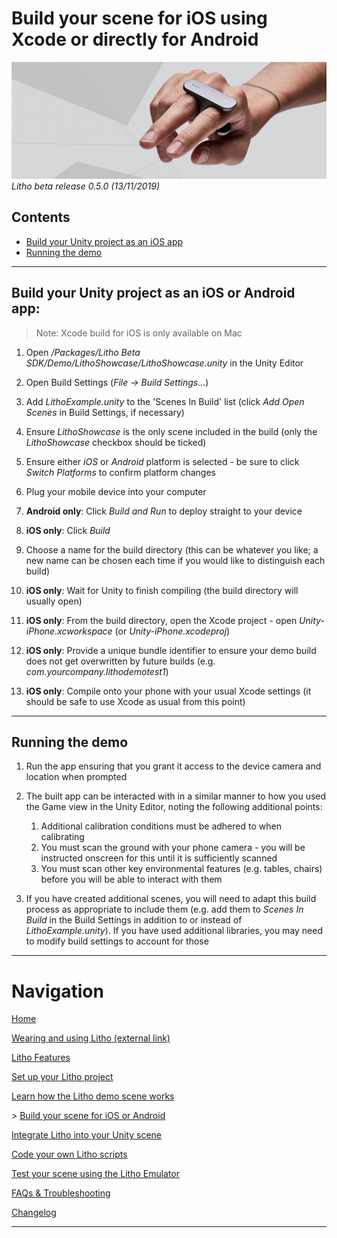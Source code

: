 # Build your scene for iOS using Xcode or directly for Android

[![Banner image](../Images/banner.jpg)](#)
_Litho beta release 0.5.0 (13/11/2019)_

## Contents

* [Build your Unity project as an iOS app](#build-your-unity-project-as-an-ios-app)
* [Running the demo](#running-the-demo)

---

## Build your Unity project as an iOS or Android app:

> Note: Xcode build for iOS is only available on Mac

1. Open _/Packages/Litho Beta SDK/Demo/LithoShowcase/LithoShowcase.unity_ in the Unity Editor

2. Open Build Settings (_File -> Build Settings..._)

3. Add _LithoExample.unity_ to the 'Scenes In Build' list (click _Add Open Scenes_ in Build Settings, if necessary)

4. Ensure _LithoShowcase_ is the only scene included in the build (only the _LithoShowcase_ checkbox should be ticked)

5. Ensure either _iOS_ or _Android_ platform is selected \- be sure to click _Switch Platforms_ to confirm platform changes

6. Plug your mobile device into your computer

7. **Android only**: Click _Build and Run_ to deploy straight to your device

8. **iOS only**: Click _Build_

9. Choose a name for the build directory (this can be whatever you like; a new name can be chosen each time if you would like to distinguish each build)

10. **iOS only**: Wait for Unity to finish compiling (the build directory will usually open)

11. **iOS only**: From the build directory, open the Xcode project - open _Unity-iPhone.xcworkspace_ (or _Unity-iPhone.xcodeproj_)

12. **iOS only**: Provide a unique bundle identifier to ensure your demo build does not get overwritten by future builds (e.g. _com.yourcompany.lithodemotest1_)

13. **iOS only**: Compile onto your phone with your usual Xcode settings (it should be safe to use Xcode as usual from this point)

---

## Running the demo

1. Run the app ensuring that you grant it access to the device camera and location when prompted
2. The built app can be interacted with in a similar manner to how you used the Game view in the Unity Editor, noting the following additional points:

   1. Additional calibration conditions must be adhered to when calibrating
   2. You must scan the ground with your phone camera - you will be instructed onscreen for this until it is sufficiently scanned 
   3. You must scan other key environmental features (e.g. tables, chairs) before you will be able to interact with them

3. If you have created additional scenes, you will need to adapt this build process as appropriate to include them (e.g. add them to _Scenes In Build_ in the Build Settings in addition to or instead of _LithoExample.unity_).
If you have used additional libraries, you may need to modify build settings to account for those

---

# Navigation

[Home](../README.md)

[Wearing and using Litho (external link)](https://www.litho.cc/pages/using-litho)

[Litho Features](../Features/README.md)

[Set up your Litho project](ProjectSetup.md)

[Learn how the Litho demo scene works](DemoScene.md)

\> [Build your scene for iOS or Android](BuildInstructions.md)

[Integrate Litho into your Unity scene](UnityIntegration.md)

[Code your own Litho scripts](UnityScripting.md)

[Test your scene using the Litho Emulator](../Features/LithoEmulator.md)

[FAQs & Troubleshooting](../FAQ.md)

[Changelog](../Changelog.md)

---
